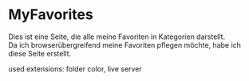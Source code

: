 # MyFavorites
Dies ist eine Seite, die alle meine Favoriten in Kategorien darstellt.  
Da ich browserübergreifend meine Favoriten pflegen möchte, habe ich diese Seite erstellt.

used extensions: folder color, live server


